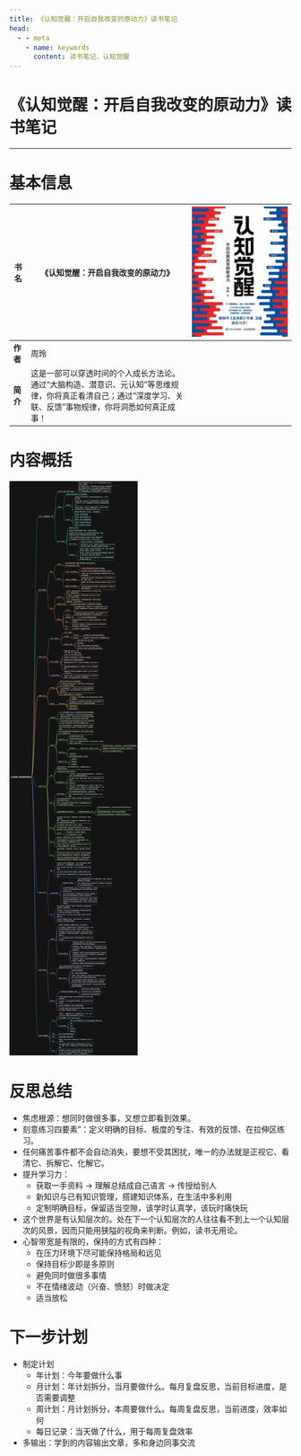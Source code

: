 ```yaml
---
title: 《认知觉醒：开启自我改变的原动力》读书笔记
head:
  - - meta
    - name: keywords
      content: 读书笔记、认知觉醒
---
```

# 《认知觉醒：开启自我改变的原动力》读书笔记
---
# 基本信息
| **书名** | 《认知觉醒：开启自我改变的原动力》 | ![](./img/认知觉醒/cover.webp) |
| --- | --- | --- |
| **作者** | 周玲 | 
| **简介** | 这是一部可以穿透时间的个人成长方法论。通过“大脑构造、潜意识、元认知”等思维规律，你将真正看清自己；通过“深度学习、关联、反馈”事物规律，你将洞悉如何真正成事！ | 


# 内容概括
![](./img/认知觉醒/mind.webp)

# 反思总结
- 焦虑根源：想同时做很多事，又想立即看到效果。
- 刻意练习四要素”：定义明确的目标、极度的专注、有效的反馈、在拉伸区练习。
- 任何痛苦事件都不会自动消失，要想不受其困扰，唯一的办法就是正视它、看清它、拆解它、化解它。
- 提升学习力：
  - 获取一手资料 -> 理解总结成自己语言 -> 传授给别人
  - 新知识与已有知识管理，搭建知识体系，在生活中多利用
  - 定制明确目标，保留适当空隙，该学时认真学，该玩时痛快玩
- 这个世界是有认知层次的。处在下一个认知层次的人往往看不到上一个认知层次的风景，因而只能用狭隘的视角来判断。例如，读书无用论。
- 心智带宽是有限的，保持的方式有四种：
  - 在压力环境下尽可能保持格局和远见
  - 保持目标少即是多原则
  - 避免同时做很多事情
  - 不在情绪波动（兴奋、愤怒）时做决定
  - 适当放松

# 下一步计划
- 制定计划
  - 年计划：今年要做什么事
  - 月计划：年计划拆分，当月要做什么。每月复盘反思，当前目标进度，是否需要调整
  - 周计划：月计划拆分，本周要做什么。每周复盘反思，当前进度，效率如何
  - 每日记录：当天做了什么，用于每周复盘效率
- 多输出：学到的内容输出文章，多和身边同事交流